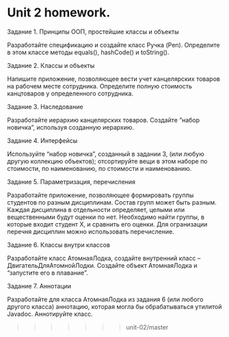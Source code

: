 # Unit 2 homework.

Задание 1. Принципы ООП, простейшие классы и объекты

Разработайте спецификацию и создайте класс Ручка (Pen). Определите в этом классе методы equals(), hashCode() и toString().

Задание 2. Классы и объекты

Напишите приложение, позволяющее вести учет канцелярских товаров на рабочем месте сотрудника. Определите полную стоимость канцтоваров у определенного сотрудника.

Задание 3. Наследование

Разработайте иерархию канцелярских товаров. Создайте “набор новичка”, используя созданную иерархию.

Задание 4. Интерфейсы

Используйте “набор новичка”, созданный в задании 3, (или любую другую коллекцию объектов); отсортируйте вещи в этом наборе по стоимости, по наименованию, по стоимости и наименованию.

Задание 5. Параметризация, перечисления

Разработайте приложение, позволяющее формировать группы студентов по разным дисциплинам. Состав групп может быть разным. Каждая дисциплина в отдельности определяет, целыми или вещественными будут оценки по нет. Необходимо найти группы, в которые входит студент X, и сравнить его оценки. Для огранизации перечня дисциплин можно использовать перечисление.

Задание 6. Классы внутри классов

Разработайте класс АтомнаяЛодка, создайте внутренний класс – ДвигательДляАтомнойЛодки. Создайте объект АтомнаяЛодка и “запустите его в плавание”.

Задание 7. Аннотации

Разработайте для класса АтомнаяЛодка из задания 6 (или любого другого класса) аннотацию, которая могла бы обрабатываться утилитой Javadoc. Аннотируйте класс.

>>>>>>> unit-02/master
